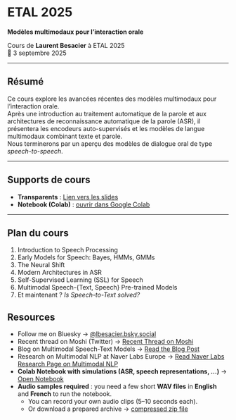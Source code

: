 # ETAL 2025  
**Modèles multimodaux pour l’interaction orale**  

Cours de **Laurent Besacier** à ETAL 2025  
📅 3 septembre 2025  

---

## Résumé  
Ce cours explore les avancées récentes des modèles multimodaux pour l’interaction orale.  
Après une introduction au traitement automatique de la parole et aux architectures de reconnaissance automatique de la parole (ASR), il présentera les encodeurs auto-supervisés et les modèles de langue multimodaux combinant texte et parole.  
Nous terminerons par un aperçu des modèles de dialogue oral de type *speech-to-speech*.  

---

## Supports de cours  
- **Transparents** : [Lien vers les slides](https://github.com/besacier/ETAL2025/blob/main/ETAL2025.pdf)
- **Notebook (Colab)** : [ouvrir dans Google Colab](https://colab.research.google.com/drive/13-qJfsHvVZNQ6SSBR3ULZw0HOqe05OwO?usp=sharing)  

---

## Plan du cours  
1. Introduction to Speech Processing  
2. Early Models for Speech: Bayes, HMMs, GMMs  
3. The Neural Shift  
4. Modern Architectures in ASR  
5. Self-Supervised Learning (SSL) for Speech  
6. Multimodal Speech-{Text, Speech} Pre-trained Models  
7. Et maintenant ? *Is Speech-to-Text solved?*  

## Resources  
- Follow me on Bluesky → [@lbesacier.bsky.social](https://bsky.app/profile/lbesacier.bsky.social)  
- Recent thread on Moshi (Twitter) → [Recent Thread on Moshi](https://x.com/laurent_besacie/status/1837169363587351037)  
- Blog on Multimodal Speech-Text Models → [Read the Blog Post](https://europe.naverlabs.com/blog/on-multimodal-speech-text-pre-trained-models/)  
- Research on Multimodal NLP at Naver Labs Europe → [Read Naver Labs Research Page on Multimodal NLP](https://europe.naverlabs.com/research/multimodal-nlp-for-hri/)  
- **Colab Notebook with simulations (ASR, speech representations, …)** → [Open Notebook](https://colab.research.google.com/drive/13-qJfsHvVZNQ6SSBR3ULZw0HOqe05OwO?usp=sharing)
- **Audio samples required** : you need a few short **WAV files** in **English** and **French** to run the notebook.  
  - You can record your own audio clips (5–10 seconds each).  
  - Or download a prepared archive → [compressed zip file](https://github.com/besacier/ETAL2025/blob/main/wav_samples.zip) 


